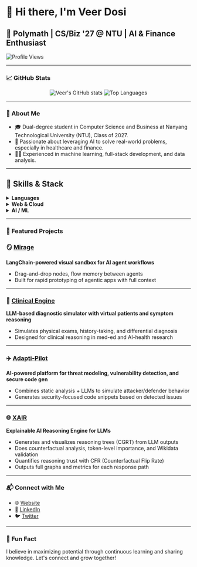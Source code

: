 # 👋 Hi there, I'm Veer Dosi

## 🚀 Polymath | CS/Biz '27 @ NTU | AI & Finance Enthusiast

![Profile Views](https://komarev.com/ghpvc/?username=veerdosi&style=flat-square)

---

### 📈 GitHub Stats

<p align="center">
  <img src="https://github-readme-stats.vercel.app/api?username=veerdosi&show_icons=true&theme=radical" alt="Veer's GitHub stats" />
  <img src="https://github-readme-stats.vercel.app/api/top-langs/?username=veerdosi&layout=compact&theme=radical" alt="Top Languages" />
</p>

---

### 🧠 About Me

- 🎓 Dual-degree student in Computer Science and Business at Nanyang Technological University (NTU), Class of 2027.
- 🤖 Passionate about leveraging AI to solve real-world problems, especially in healthcare and finance.
- 🧑‍💻 Experienced in machine learning, full-stack development, and data analysis.

---

## 💼 Skills & Stack

<details>
  <summary><strong>Languages</strong></summary>
  
  ![Python](https://img.shields.io/badge/Python-3776AB?style=flat-square&logo=python&logoColor=white)
  ![JavaScript](https://img.shields.io/badge/JavaScript-F7DF1E?style=flat-square&logo=javascript&logoColor=black)
  ![TypeScript](https://img.shields.io/badge/TypeScript-007ACC?style=flat-square&logo=typescript&logoColor=white)
  ![SQL](https://img.shields.io/badge/SQL-336791?style=flat-square&logo=postgresql&logoColor=white)
  ![C](https://img.shields.io/badge/C-00599C?style=flat-square&logo=c&logoColor=white)
</details>

<details>
  <summary><strong>Web & Cloud</strong></summary>
  
  ![React](https://img.shields.io/badge/React-20232a?style=flat-square&logo=react&logoColor=61DAFB)
  ![Next.js](https://img.shields.io/badge/Next.js-000?style=flat-square&logo=next.js&logoColor=white)
  ![Node.js](https://img.shields.io/badge/Node.js-339933?style=flat-square&logo=node.js&logoColor=white)
  ![Express](https://img.shields.io/badge/Express.js-404D59?style=flat-square&logo=express&logoColor=white)
  ![Firebase](https://img.shields.io/badge/Firebase-FFCA28?style=flat-square&logo=firebase&logoColor=black)
  ![Supabase](https://img.shields.io/badge/Supabase-3ECF8E?style=flat-square&logo=supabase&logoColor=white)
  ![AWS](https://img.shields.io/badge/AWS-232F3E?style=flat-square&logo=amazon-aws&logoColor=white)
</details>

<details>
  <summary><strong>AI / ML</strong></summary>

  ![OpenAI](https://img.shields.io/badge/OpenAI-412991?style=flat-square&logo=openai&logoColor=white)
  ![LangChain](https://img.shields.io/badge/LangChain-5A5FC7?style=flat-square)
  ![Scikit-learn](https://img.shields.io/badge/Scikit--Learn-F7931E?style=flat-square&logo=scikit-learn&logoColor=white)
  ![TensorFlow](https://img.shields.io/badge/TensorFlow-FF6F00?style=flat-square&logo=tensorflow&logoColor=white)
  ![PyTorch](https://img.shields.io/badge/PyTorch-EE4C2C?style=flat-square&logo=pytorch&logoColor=white)
</details>

---

### 📂 Featured Projects

### 🪞 [Mirage](https://github.com/veerdosi/mirage)  
**LangChain-powered visual sandbox for AI agent workflows**  
- Drag-and-drop nodes, flow memory between agents  
- Built for rapid prototyping of agentic apps with full context

---

### 🧠 [Clinical Engine](https://github.com/veerdosi/clinical-engine)  
**LLM-based diagnostic simulator with virtual patients and symptom reasoning**  
- Simulates physical exams, history-taking, and differential diagnosis  
- Designed for clinical reasoning in med-ed and AI-health research

---

### ✈️ [Adapti-Pilot](https://github.com/veerdosi/adapti-pilot)  
**AI-powered platform for threat modeling, vulnerability detection, and secure code gen**  
- Combines static analysis + LLMs to simulate attacker/defender behavior  
- Generates security-focused code snippets based on detected issues

---

### 🌐 [XAIR](https://github.com/veerdosi/xair)  
**Explainable AI Reasoning Engine for LLMs**  
- Generates and visualizes reasoning trees (CGRT) from LLM outputs  
- Does counterfactual analysis, token-level importance, and Wikidata validation  
- Quantifies reasoning trust with CFR (Counterfactual Flip Rate)  
- Outputs full graphs and metrics for each response path

---

### 📬 Connect with Me

- 🌐 [Website](https://veerdosi.in)
- 💼 [LinkedIn](https://www.linkedin.com/in/veerdosi/)
- 🐦 [Twitter](https://twitter.com/veerdosi)

---

### 🌟 Fun Fact

I believe in maximizing potential through continuous learning and sharing knowledge. Let's connect and grow together!

